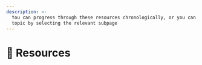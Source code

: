 ```yaml
---
description: >-
  You can progress through these resources chronologically, or you can jump to a
  topic by selecting the relevant subpage
---
```


# 🤝 Resources

